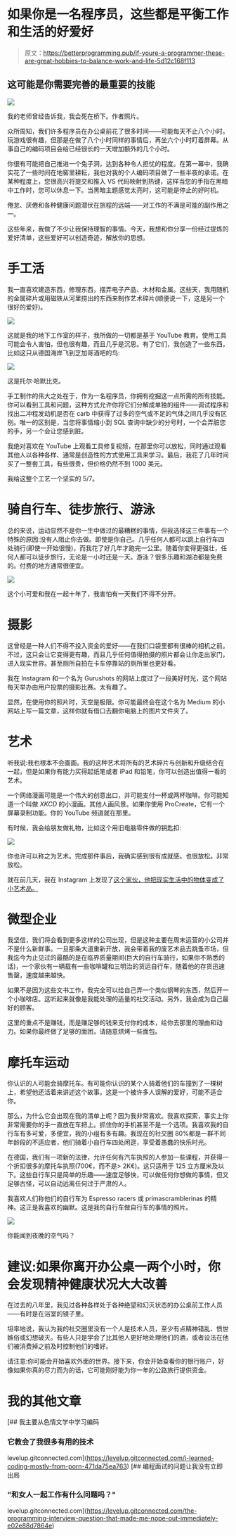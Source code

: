 # 如果你是一名程序员，这些都是平衡工作和生活的好爱好

> 原文：<https://betterprogramming.pub/if-youre-a-programmer-these-are-great-hobbies-to-balance-work-and-life-5d12c168f113>

## 这可能是你需要完善的最重要的技能

![](img/cf3c33105e8ed2dea07d280de3648e1e.png)

我的老师曾经告诉我，我会死在桥下。作者照片。

众所周知，我们许多程序员在办公桌前花了很多时间——可能每天不止八个小时。玩游戏很有趣，但那是在做了八个小时同样的事情后，再坐六个小时盯着屏幕。从事自己的编码项目会给已经很长的一天增加额外的几个小时。

你很有可能把自己推进一个兔子洞，达到各种令人担忧的程度。在第一幕中，我确实花了一些时间在地窖里耕耘，我也对我的个人编码项目做了一些半夜的承诺。在某种程度上，您很高兴将提交和推入 VS 代码映射到热键，这样当您的手指在黑暗中工作时，您可以休息一下。当黑暗主题感觉太亮时，这可能是停止的好时机。

倦怠、厌倦和各种健康问题潜伏在旅程的远端——对工作的不满是可能的副作用之一。

这些年来，我做了不少让我保持理智的事情。今天，我想和你分享一份经过提炼的爱好清单，这些爱好可以创造奇迹，解放你的思想。

# 手工活

我一直喜欢建造东西，修理东西，摆弄电子产品、木材和金属。这些天，我用随机的金属碎片或用磁铁从河里捞出的东西来制作艺术碎片(顺便说一下，这是另一个很好的爱好)。

![](img/ec7e91019174bcfff07294e3eb531009.png)

这就是我的地下工作室的样子，我所做的一切都是基于 YouTube 教育。使用工具可能会令人害怕，但也很有趣，而且几乎是沉思。有了它们，我创造了一些东西，比如这只从德国海岸飞到芝加哥酒吧的鸟:

![](img/81338907c52b9a68a1f32748ef5e8184.png)

这是托尔·哈默比克。

手工制作的伟大之处在于，作为一名程序员，你拥有挖掘这一点所需的所有技能。你可以看到工具和问题，这种方式允许你将它们分解成单独的组件——调试程序和找出二冲程发动机是否在 carb 中获得了过多的空气或不足的气体之间几乎没有区别。唯一的区别是，当您将事情缩小到 SQL 查询中缺少的分号时，一个会弄脏您的手，另一个会让您感到脏。

我绝对喜欢在 YouTube 上观看工具修复视频，在那里你可以放松，同时通过观看其他人以各种各样、通常是创造性的方式使用工具来学习。最后，我花了几年时间买了一整套工具，有些很贵，但价格仍然不到 1000 美元。

我给这整个工艺一个坚实的 5/7。

# 骑自行车、徒步旅行、游泳

总的来说，运动显然不是你一生中做过的最糟糕的事情，但我选择这三件事有一个特殊的原因:没有人阻止你去做。即使是你自己。几乎任何人都可以跳上自行车四处骑行(即使一开始很慢)，而我花了好几年才跑完一公里。随着你变得更强壮，任何人都可以徒步旅行，无论是一小时还是一天。游泳？很多乐趣和湖泊都是免费的。付费的地方通常很便宜。

![](img/6607f21d94723fd16a724a7462aad0f6.png)

这个小可爱和我在一起十年了，我害怕有一天我们不得不分开。

# 摄影

这曾经是一种人们不得不投入资金的爱好——在我们口袋里都有很棒的相机之前。不过，这只会让它变得更有趣，而且几乎任何值得拍摄的照片都会让你走出家门，进入现实世界。甚至厕所自拍在卡车停靠站的厕所里也更好看。

我在 Instagram 和一个名为 Gurushots 的网站上度过了一段美好时光，这个网站每天举办由用户投票的摄影比赛。太有趣了。

显然，在使用你的照片时，天空是极限。你可能最终会在这个名为 Medium 的小网站上写一篇文章，这样你就有借口去翻你电脑上的图片文件夹了。

# 艺术

听我说:我也根本不会画画。我的这种艺术将所有的艺术碎片与创新和升级结合在一起，但是如果你有能力买得起纸笔或者 iPad 和铅笔，你可以创造出值得一看的艺术。

一个网络漫画可能是一个伟大的创意出口，并可能支付一杯或两杯咖啡。你可能知道一个叫做 *XKCD* 的小漫画。其他人画风景。如果你使用 ProCreate，它有一个屏幕录制功能。你的 YouTube 频道就在那里。

有时候，我会给朋友做礼物，比如这个用旧电脑零件做的钥匙扣:

![](img/f28e7fce9e1510ec93075ec0045f78be.png)

你也许可以称之为艺术。完成那件事后，我确实感到很有成就感。也很放松。非常放松。

就在前几天，我在 Instagram 上发现了[这个家伙，他把现实生活中的物体变成了小艺术品。](https://www.instagram.com/jesuso_ortiz/)

# 微型企业

我坚信，我们将会看到更多这样的公司出现，但是这种主要在周末运营的小公司并不是什么新鲜事。一旦那条大道重新开放，我会带着我的废艺术品去跳蚤市场，但我迄今为止见过的最酷的是在临界质量期间(巨大的自行车骑行，如果你不熟悉的话)，一个家伙有一辆载有一些咖啡罐和三明治的货运自行车，随着他的存货迅速售罄，速度越来越快。

如果不是因为这些文书工作，我完全可以给自己弄一个类似钢琴的东西，然后开一个小咖啡店。这听起来就像是我能处理的适量的社交活动。另外，我会成为自己最好的顾客。

这里的重点不是赚钱，而是赚足够的钱来支付你的成本，给你去那里的理由和动力。如果你最终做了足够的面团，请随意烘烤一些面包。

# 摩托车运动

你认识的人可能会骑摩托车。有可能你认识的某个人骑着他们的车撞到了一棵树上，希望他还活着来讲述这个故事。这是一个被许多人误解的爱好，可能不适合你。

那么，为什么它会出现在我的清单上呢？因为我非常喜欢。我喜欢探索，事实上你非常需要你的手一直放在车把上。抓住你的手机甚至不是一个选项。我喜欢我的自行车有多可爱，多便宜，我的小组有多有趣。我现在的社交圈 80%都是一群不同年龄段的不适应者，他们骑着小自行车四处闲逛，享受着愚蠢的快乐时光。

在德国，我们有一项新的法律，允许任何有汽车执照的人参加一些课程，并获得一个折扣很多的摩托车执照(700€，而不是> 2K€)。这只适用于 125 立方厘米及以下。这些自行车只是简单的乐趣——速度足够快，可以做任何你想做的事情，但又足够古怪，可以自动远离任何过于严肃的人。

我喜欢人们称他们的自行车为 Espresso racers 或 primascramblerinas 的精神。这正是我喜欢的幽默。这是我的自行车做自行车的事情的照片。

![](img/991686bbfa47be7a975ffe48b7dfd2b0.png)

你能闻到夜晚的空气吗？

# 建议:如果你离开办公桌一两个小时，你会发现精神健康状况大大改善

在过去的八年里，我见过各种各样处于各种绝望和幻灭状态的办公桌前工作人员——有时是在浴室的镜子里。

坦率地说，我认为我的社交圈里没有一个人是技术人员，至少有点精神错乱、愤世嫉俗或幻想破灭。有些人只是学会了比其他人更好地处理他们的酒，或者设法在他们被消费掉之前及时控制他们的嗜好。

请注意:你可能会开始喜欢外面的世界。接下来，你会开始查看你的银行账户，好像如果你真的尽力而为的话，它可能刚好能为你一年的公路旅行提供资金。

# 我的其他文章

[](https://levelup.gitconnected.com/i-learned-coding-mostly-from-porn-471da75ea763) [## 我主要从色情文学中学习编码

### 它教会了我很多有用的技术

levelup.gitconnected.com](https://levelup.gitconnected.com/i-learned-coding-mostly-from-porn-471da75ea763) [](https://levelup.gitconnected.com/the-programming-interview-question-that-made-me-nope-out-immediately-e02e88d7864e) [## 编程面试的问题让我没有立即出局

### "和女人一起工作有什么问题吗？"

levelup.gitconnected.com](https://levelup.gitconnected.com/the-programming-interview-question-that-made-me-nope-out-immediately-e02e88d7864e)
